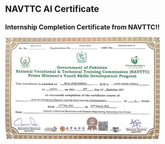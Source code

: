 # NAVTTC AI Certificate

## Internship Completion Certificate from NAVTTC!!
![Intership Completion Certificate](https://github.com/Bilal-Javed-Goraya/NAVTTC-certificate/blob/main/Certificate.JPG)

